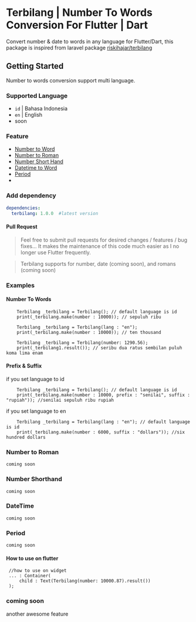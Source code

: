 # Terbilang | Number To Words Conversion For Flutter | Dart

Convert number & date to words in any language for Flutter/Dart, this package is inspired from laravel package [riskihajar/terbilang](https://github.com/riskihajar/terbilang)

## Getting Started
Number to words conversion support multi language.
### Supported Language
* `id` | Bahasa Indonesia
* `en` | English
* soon

### Feature
* [Number to Word](https://github.com/bitstudio-id/terbilang#number-to-words)
* [Number to Roman](https://github.com/bitstudio-id/terbilang#number-to-roman)
* [Number Short Hand](https://github.com/bitstudio-id/terbilang#number-short-hand)
* [Datetime to Word](https://github.com/bitstudio-id/terbilang#datetime)
* [Period](https://github.com/bitstudio-id/terbilang#period)
*
### Add dependency
```yaml
dependencies:
  terbilang: 1.0.0  #latest version
```

#### Pull Request
> Feel free to submit pull requests for desired changes / features / bug fixes... It makes the maintenance of this code much easier as I no longer use Flutter frequently.

>Terbilang supports for number, date (coming soon), and romans (coming soon)

### Examples
#### Number To Words

```
    Terbilang _terbilang = Terbilang(); // default language is id
    print(_terbilang.make(number : 10000)); // sepuluh ribu

    Terbilang _terbilang = Terbilang(lang : "en");
    print(_terbilang.make(number : 10000)); // ten thousand

    Terbilang _terbilang = Terbilang(number: 1290.56);
    print(_terbilang1.result()); // seribu dua ratus sembilan puluh koma lima enam
```

#### Prefix & Suffix
if you set language to id
```
    Terbilang _terbilang = Terbilang(); // default language is id
    print(_terbilang.make(number : 10000, prefix : "senilai", suffix : "rupiah")); //senilai sepuluh ribu rupiah
```
if you set language to en
```
    Terbilang _terbilang = Terbilang(lang : "en"); // default language is id
    print(_terbilang.make(number : 6000, suffix : "dollars")); //six hundred dollars
```

### Number to Roman
```
coming soon
```

### Number Shorthand
```
coming soon
```

### DateTime
```
coming soon
```
### Period
```
coming soon
```

#### How to use on flutter
```
 //how to use on widget
 ... : Container(
     child : Text(Terbilang(number: 10000.87).result())
 );
```
### coming soon
another awesome feature
